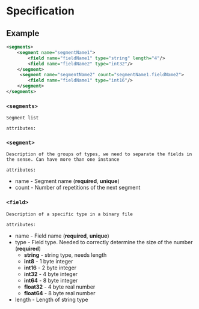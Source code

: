 # Specification
## Example
```xml
<segments>
    <segment name="segmentName1">
        <field name="fieldName1" type="string" length="4"/>
        <field name="fieldName2" type="int32"/>
    </segment>
     <segment name="segmentName2" count="segmentName1.fieldName2">
        <field name="fieldName1" type="int16"/>
    </segment>
</segments>
```

### `<segments>`
```
Segment list
```
`attributes:`
 
### `<segment>`

```
Description of the groups of types, we need to separate the fields in the sense. Can have more than one instance
```
`attributes:`
- name - Segment name (**required**, **unique**)
- count - Number of repetitions of the next segment

### `<field>`
```
Description of a specific type in a binary file
```
`attributes:`
- name - Field name (**required**, **unique**)
- type - Field type. Needed to correctly determine the size of the number (**required**)
    - **string** - string type, needs length 
    - **int8** - 1 byte integer
    - **int16** - 2 byte integer
    - **int32** - 4 byte integer
    - **int64** - 8 byte integer
    - **float32** - 4 byte real number
    - **float64** - 8 byte real number
- length - Length of string type
